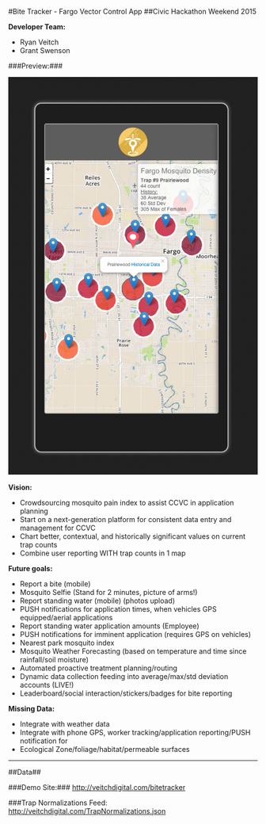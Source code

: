 #Bite Tracker - Fargo Vector Control App
##Civic Hackathon Weekend 2015

**Developer Team:**
- Ryan Veitch
- Grant Swenson

###Preview:###

![Bite Tracker Preview](https://raw.githubusercontent.com/rveitch/bitetracker/master/Images/bite-tracker-preview.gif)

**Vision:**
- Crowdsourcing mosquito pain index to assist CCVC in application planning
- Start on a next-generation platform for consistent data entry and management for CCVC
- Chart better, contextual, and historically significant values on current trap counts
- Combine user reporting WITH trap counts in 1 map

**Future goals:**
- Report a bite (mobile) 
- Mosquito Selfie (Stand for 2 minutes, picture of arms!)
- Report standing water (mobile) (photos upload)
- PUSH notifications for application times, when vehicles GPS equipped/aerial applications
- Report standing water application amounts (Employee)
- PUSH notifications for imminent application (requires GPS on vehicles)
- Nearest park mosquito index
- Mosquito Weather Forecasting (based on temperature and time since rainfall/soil moisture)
- Automated proactive treatment planning/routing
- Dynamic data collection feeding into average/max/std deviation accounts (LIVE!)
- Leaderboard/social interaction/stickers/badges for bite reporting

**Missing Data:**
- Integrate with weather data
- Integrate with phone GPS, worker tracking/application reporting/PUSH notification for 
- Ecological Zone/foliage/habitat/permeable surfaces

- - - 

##Data##

###Demo Site:###
http://veitchdigital.com/bitetracker

###Trap Normalizations Feed:
http://veitchdigital.com/TrapNormalizations.json
